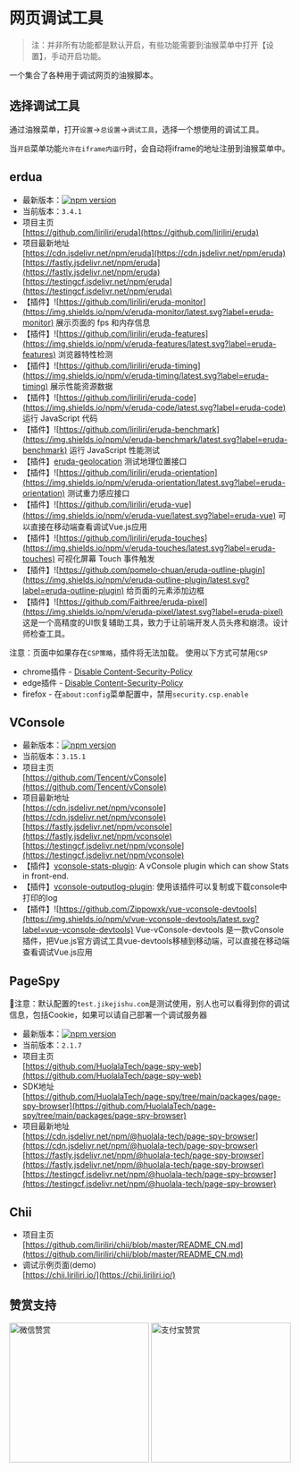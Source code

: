# 网页调试工具

> 注：并非所有功能都是默认开启，有些功能需要到油猴菜单中打开【设置】，手动开启功能。
>

一个集合了各种用于调试网页的油猴脚本。

## 选择调试工具

通过油猴菜单，打开`设置`->`总设置`->`调试工具`，选择一个想使用的调试工具。

当`开启`菜单功能`允许在iframe内运行`时，会自动将iframe的地址注册到油猴菜单中。

## erdua

- 最新版本：[![npm version](https://img.shields.io/npm/v/eruda/latest.svg?label=eruda)](https://www.npmjs.com/package/eruda)
- 当前版本：`3.4.1`
- 项目主页<br>[https://github.com/liriliri/eruda](https://github.com/liriliri/eruda)
- 项目最新地址<br>[https://cdn.jsdelivr.net/npm/eruda](https://cdn.jsdelivr.net/npm/eruda)<br>[https://fastly.jsdelivr.net/npm/eruda](https://fastly.jsdelivr.net/npm/eruda)<br>[https://testingcf.jsdelivr.net/npm/eruda](https://testingcf.jsdelivr.net/npm/eruda)
- 【插件】![https://github.com/liriliri/eruda-monitor](https://img.shields.io/npm/v/eruda-monitor/latest.svg?label=eruda-monitor) 展示页面的 fps 和内存信息
- 【插件】![https://github.com/liriliri/eruda-features](https://img.shields.io/npm/v/eruda-features/latest.svg?label=eruda-features) 浏览器特性检测
- 【插件】![https://github.com/liriliri/eruda-timing](https://img.shields.io/npm/v/eruda-timing/latest.svg?label=eruda-timing) 展示性能资源数据
- 【插件】![https://github.com/liriliri/eruda-code](https://img.shields.io/npm/v/eruda-code/latest.svg?label=eruda-code) 运行 JavaScript 代码
- 【插件】![https://github.com/liriliri/eruda-benchmark](https://img.shields.io/npm/v/eruda-benchmark/latest.svg?label=eruda-benchmark) 运行 JavaScript 性能测试
- 【插件】[eruda-geolocation](https://github.com/WhiteSevs/eruda-geolocation) 测试地理位置接口
- 【插件】![https://github.com/liriliri/eruda-orientation](https://img.shields.io/npm/v/eruda-orientation/latest.svg?label=eruda-orientation) 测试重力感应接口
- 【插件】![https://github.com/liriliri/eruda-vue](https://img.shields.io/npm/v/eruda-vue/latest.svg?label=eruda-vue) 可以直接在移动端查看调试Vue.js应用
- 【插件】![https://github.com/liriliri/eruda-touches](https://img.shields.io/npm/v/eruda-touches/latest.svg?label=eruda-touches) 可视化屏幕 Touch 事件触发
- 【插件】![https://github.com/pomelo-chuan/eruda-outline-plugin](https://img.shields.io/npm/v/eruda-outline-plugin/latest.svg?label=eruda-outline-plugin) 给页面的元素添加边框
- 【插件】![https://github.com/Faithree/eruda-pixel](https://img.shields.io/npm/v/eruda-pixel/latest.svg?label=eruda-pixel) 这是一个高精度的UI恢复辅助工具，致力于让前端开发人员头疼和崩溃。设计师检查工具。

注意：页面中如果存在`CSP策略`，插件将无法加载。
使用以下方式可禁用`CSP`

- chrome插件 - [Disable Content-Security-Policy](https://chrome.google.com/webstore/detail/disable-content-security/ieelmcmcagommplceebfedjlakkhpden/)
- edge插件 - [Disable Content-Security-Policy](https://microsoftedge.microsoft.com/addons/detail/disable-contentsecurity/ecmfamimnofkleckfamjbphegacljmbp?hl=zh-CN)
- firefox - 在`about:config`菜单配置中，禁用`security.csp.enable`

## VConsole

- 最新版本：[![npm version](https://img.shields.io/npm/v/vconsole/latest.svg?label=vConsole)](https://www.npmjs.com/package/vconsole)
- 当前版本：`3.15.1`
- 项目主页<br>[https://github.com/Tencent/vConsole](https://github.com/Tencent/vConsole)
- 项目最新地址<br>[https://cdn.jsdelivr.net/npm/vconsole](https://cdn.jsdelivr.net/npm/vconsole)<br>[https://fastly.jsdelivr.net/npm/vconsole](https://fastly.jsdelivr.net/npm/vconsole)<br>[https://testingcf.jsdelivr.net/npm/vconsole](https://testingcf.jsdelivr.net/npm/vconsole)
- 【插件】[vconsole-stats-plugin](https://github.com/smackgg/vConsole-Stats): A vConsole plugin which can show Stats in front-end.
- 【插件】[vconsole-outputlog-plugin](https://github.com/sunlanda/vconsole-outputlog-plugin): 使用该插件可以复制或下载console中打印的log
- 【插件】![https://github.com/Zippowxk/vue-vconsole-devtools](https://img.shields.io/npm/v/vue-vconsole-devtools/latest.svg?label=vue-vconsole-devtools) Vue-vConsole-devtools 是一款vConsole插件，把Vue.js官方调试工具vue-devtools移植到移动端，可以直接在移动端查看调试Vue.js应用

## PageSpy

🎈注意：默认配置的`test.jikejishu.com`是测试使用，别人也可以看得到你的调试信息，包括Cookie，如果可以请自己部署一个调试服务器

- 最新版本：[![npm version](https://img.shields.io/npm/v/@huolala-tech/page-spy-browser?label=page-spy-browser)](https://www.npmjs.com/package/@huolala-tech/page-spy-browser)
- 当前版本：`2.1.7`
- 项目主页<br>[https://github.com/HuolalaTech/page-spy-web](https://github.com/HuolalaTech/page-spy-web)
- SDK地址<br>[https://github.com/HuolalaTech/page-spy/tree/main/packages/page-spy-browser](https://github.com/HuolalaTech/page-spy/tree/main/packages/page-spy-browser)
- 项目最新地址<br>[https://cdn.jsdelivr.net/npm/@huolala-tech/page-spy-browser](https://cdn.jsdelivr.net/npm/@huolala-tech/page-spy-browser)<br>[https://fastly.jsdelivr.net/npm/@huolala-tech/page-spy-browser](https://fastly.jsdelivr.net/npm/@huolala-tech/page-spy-browser)<br>[https://testingcf.jsdelivr.net/npm/@huolala-tech/page-spy-browser](https://testingcf.jsdelivr.net/npm/@huolala-tech/page-spy-browser)

## Chii

- 项目主页<br>[https://github.com/liriliri/chii/blob/master/README_CN.md](https://github.com/liriliri/chii/blob/master/README_CN.md)
- 调试示例页面(demo)<br>[https://chii.liriliri.io/](https://chii.liriliri.io/)

## 赞赏支持

<img src="https://fastly.jsdelivr.net/gh/WhiteSevs/TamperMonkeyScript/asset/img/wx_zsm.png" alt="微信赞赏" width="250" height="250">
<img src="https://fastly.jsdelivr.net/gh/WhiteSevs/TamperMonkeyScript/asset/img/zfb_skm.png" alt="支付宝赞赏" width="250" height="250">